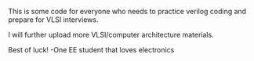 This is some code for everyone who needs to practice verilog coding and prepare for VLSI interviews.

I will further upload more VLSI/computer architecture materials.

Best of luck!
-One EE student that loves electronics
